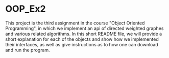# OOP_Ex2
This project is the third assignment in the course "Object Oriented Programming", in which we implement an api of directed weighted graphes and various related algorithms.
In this short README file, we will provide a short explanation for each of the objects and show how we implemented their interfaces, as well as give instructions as to how one can download and run the program.
